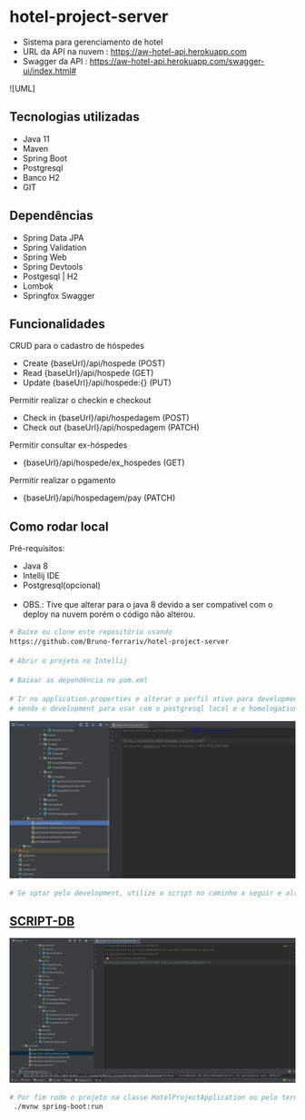 # hotel-project-server

- Sistema para gerenciamento de hotel
- URL da API na nuvem : https://aw-hotel-api.herokuapp.com
- Swagger da API : https://aw-hotel-api.herokuapp.com/swagger-ui/index.html#

![UML]

## Tecnologias utilizadas
- Java 11
- Maven
- Spring Boot
- Postgresql
- Banco H2
- GIT

## Dependências
- Spring Data JPA
- Spring Validation
- Spring Web
- Spring Devtools
- Postgesql | H2
- Lombok
- Springfox Swagger

## Funcionalidades

 CRUD para o cadastro de hóspedes
 - Create  {baseUrl}/api/hospede (POST) </br>
 - Read  {baseUrl}/api/hospede (GET) </br>
 - Update  {baseUrl}/api/hospede:{} (PUT) </br>

 Permitir realizar o checkin e checkout
- Check in  {baseUrl}/api/hospedagem (POST) 
- Check out  {baseUrl}/api/hospedagem (PATCH) </br>

 Permitir consultar ex-hóspedes
- {baseUrl}/api/hospede/ex_hospedes (GET)</br>

Permitir realizar o pgamento
- {baseUrl}/api/hospedagem/pay (PATCH)</br>
 


## Como rodar local
Pré-requisitos: 
- Java 8
- Intellij IDE
- Postgresql(opcional) </br></br>
- OBS.: Tive que alterar para o java 8 devido a ser compativel com o deploy na nuvem porém o código não alterou.

```bash
# Baixe ou clone este repositório usando
https://github.com/Bruno-ferrariv/hotel-project-server

# Abrir o projeto no Intellij

# Baixar as dependência no pom.xml

# Ir no application.properties e alterar o perfil ativo para development ou homologation
# sendo o development para usar com o postgresql local e o homologation o banco h2
```
![UML](https://github.com/Bruno-ferrariv/hotel-project-server/blob/main/images/application.properties-image.JPG)

```bash
# Se optar pelo development, utilize o script no caminho a seguir e altere a senha no arquivo properties
```
## [SCRIPT-DB](https://github.com/Bruno-ferrariv/hotel-project-server/blob/main/database/DDL_Hotel_Project)
![UML](https://github.com/Bruno-ferrariv/hotel-project-server/blob/main/images/development-image.JPG)

```bash
# Por fim rode o projeto na classe HotelProjectApplication ou pelo terminal com o seguinte comando:
 ./mvnw spring-boot:run
```
